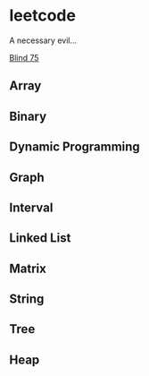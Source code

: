 # leetcode

A necessary evil...

[Blind 75](https://leetcode.com/discuss/general-discussion/460599/blind-75-leetcode-questions)

## Array

## Binary

## Dynamic Programming

## Graph

## Interval

## Linked List

## Matrix

## String

## Tree

## Heap
